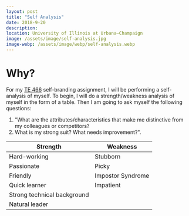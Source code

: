 ```yaml
---
layout: post
title: "Self Analysis"
date: 2018-9-20
description: 
location: University of Illinois at Urbana–Champaign
image: /assets/image/self-analysis.jpg
image-webp: /assets/image/webp/self-analysis.webp
---
```


# Why?

For my [TE 466](https://tec.illinois.edu/academics/course/TE466) self-branding
assignment, I will be performing a self-analysis of myself. To begin, I will do
a strength/weakness analysis of myself in the form of a table. Then I am going
to ask myself the following questions: 

1. "What are the attributes/characteristics that make me distinctive from my colleagues or
competitors?
2. What is my strong suit? What needs improvement?". 

| Strength                    | Weakness
|--------------------         |---------------------
| Hard-working                | Stubborn
| Passionate                  | Picky
| Friendly                    | Impostor Syndrome
| Quick learner               | Impatient
| Strong technical background |
| Natural leader              |

